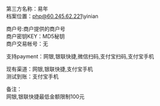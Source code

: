 第三方名称：易年  
档案位置：php@60.245.62.221\yinian  
 
商户号:商户提供的商户号  
商户密钥KEY：MD5秘钥  
商户交易帐号：无  
 
支持payment：网银,银联快捷,微信扫码,支付宝扫码,支付宝手机  
  
现有渠道：网银,银联快捷,支付宝手机   
测试到账：支付宝手机  
  
备注：  
网银,银联快捷最低金额限制100元  